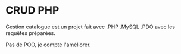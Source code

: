 # CRUD PHP

Gestion catalogue est un projet fait avec 
.PHP
.MySQL
.PDO avec les requêtes préparées.

Pas de POO, je compte l'améliorer.

